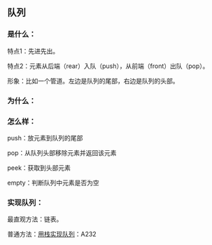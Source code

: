 ## 队列

### 是什么：

特点1：先进先出。

特点2：元素从后端（rear）入队（push），从前端（front）出队（pop）。

形象：比如一个管道。左边是队列的尾部，右边是队列的头部。

### 为什么：

### 怎么样：

push：放元素到队列的尾部

pop：从队列头部移除元素并返回该元素

peek：获取到头部元素

empty：判断队列中元素是否为空

### 实现队列：

最直观方法：链表。

普通方法：[用栈实现队列](https://leetcode-cn.com/problems/implement-queue-using-stacks/)：A232